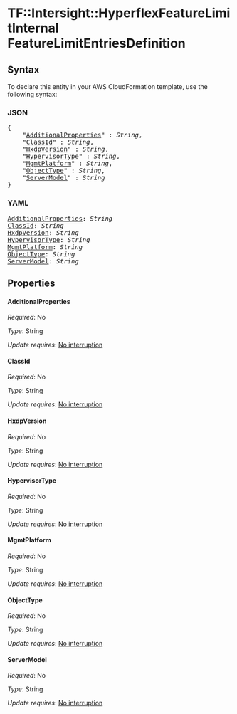 # TF::Intersight::HyperflexFeatureLimitInternal FeatureLimitEntriesDefinition

## Syntax

To declare this entity in your AWS CloudFormation template, use the following syntax:

### JSON

<pre>
{
    "<a href="#additionalproperties" title="AdditionalProperties">AdditionalProperties</a>" : <i>String</i>,
    "<a href="#classid" title="ClassId">ClassId</a>" : <i>String</i>,
    "<a href="#hxdpversion" title="HxdpVersion">HxdpVersion</a>" : <i>String</i>,
    "<a href="#hypervisortype" title="HypervisorType">HypervisorType</a>" : <i>String</i>,
    "<a href="#mgmtplatform" title="MgmtPlatform">MgmtPlatform</a>" : <i>String</i>,
    "<a href="#objecttype" title="ObjectType">ObjectType</a>" : <i>String</i>,
    "<a href="#servermodel" title="ServerModel">ServerModel</a>" : <i>String</i>
}
</pre>

### YAML

<pre>
<a href="#additionalproperties" title="AdditionalProperties">AdditionalProperties</a>: <i>String</i>
<a href="#classid" title="ClassId">ClassId</a>: <i>String</i>
<a href="#hxdpversion" title="HxdpVersion">HxdpVersion</a>: <i>String</i>
<a href="#hypervisortype" title="HypervisorType">HypervisorType</a>: <i>String</i>
<a href="#mgmtplatform" title="MgmtPlatform">MgmtPlatform</a>: <i>String</i>
<a href="#objecttype" title="ObjectType">ObjectType</a>: <i>String</i>
<a href="#servermodel" title="ServerModel">ServerModel</a>: <i>String</i>
</pre>

## Properties

#### AdditionalProperties

_Required_: No

_Type_: String

_Update requires_: [No interruption](https://docs.aws.amazon.com/AWSCloudFormation/latest/UserGuide/using-cfn-updating-stacks-update-behaviors.html#update-no-interrupt)

#### ClassId

_Required_: No

_Type_: String

_Update requires_: [No interruption](https://docs.aws.amazon.com/AWSCloudFormation/latest/UserGuide/using-cfn-updating-stacks-update-behaviors.html#update-no-interrupt)

#### HxdpVersion

_Required_: No

_Type_: String

_Update requires_: [No interruption](https://docs.aws.amazon.com/AWSCloudFormation/latest/UserGuide/using-cfn-updating-stacks-update-behaviors.html#update-no-interrupt)

#### HypervisorType

_Required_: No

_Type_: String

_Update requires_: [No interruption](https://docs.aws.amazon.com/AWSCloudFormation/latest/UserGuide/using-cfn-updating-stacks-update-behaviors.html#update-no-interrupt)

#### MgmtPlatform

_Required_: No

_Type_: String

_Update requires_: [No interruption](https://docs.aws.amazon.com/AWSCloudFormation/latest/UserGuide/using-cfn-updating-stacks-update-behaviors.html#update-no-interrupt)

#### ObjectType

_Required_: No

_Type_: String

_Update requires_: [No interruption](https://docs.aws.amazon.com/AWSCloudFormation/latest/UserGuide/using-cfn-updating-stacks-update-behaviors.html#update-no-interrupt)

#### ServerModel

_Required_: No

_Type_: String

_Update requires_: [No interruption](https://docs.aws.amazon.com/AWSCloudFormation/latest/UserGuide/using-cfn-updating-stacks-update-behaviors.html#update-no-interrupt)

